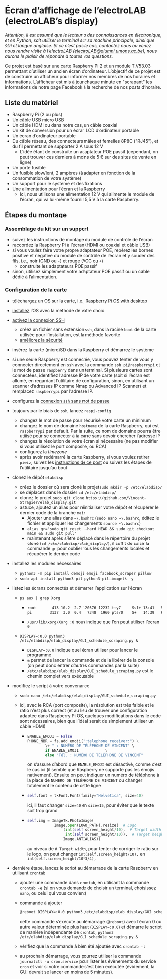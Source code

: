 # Écran d’affichage de l’electroLAB (electroLAB’s display)

*Attention, il est assumé que le lecteur a des connaissances en électronique, et en Python, sait utiliser le terminal sur sa machine principale, ainsi que `SSH` et langue anglaise. Si ce n’est pas le cas, contactez nous ou venez nous rendre visite à l’electroLAB ([electroLAB@alumni.umons.ac.be](mailto:electroLAB@alumni.umons.ac.be)), nous aurons le plaisir de répondre à toutes vos questions.*

Ce projet est basé sur une carte Raspberry Pi 2 et un module T.V53.03 permettant d’utiliser un ancien écran d’ordinateur. L’objectif de ce projet est de construire un afficheur pour informer nos membres de nos horaires et informations. L’afficheur est mis à jour chaque minute en "scrapant" les informations de notre page Facebook à la recherche de nos _posts_ d’horaire.

## Liste du matériel

- Raspberry Pi (2 ou plus)
- Un câble USB micro USB
- Un câble HDMI ou dans notre cas, un câble coaxial
- Un kit de conversion pour un écran LCD d’ordinateur portable
- Un écran d’ordinateur portable
- Du câble réseau, des connecteurs mâles et femelles 8P8C ("RJ45"), et du fil permettant de supporter 2 A sous 12 V
  - L’idée étant de construite un adaptateur POE passif (cependant, on peut trouver ces derniers à moins de 5 € sur des sites de vente en ligne)
- Un porte fusible
- Un fusible slow/lent, 2 ampères (à adapter en fonction de la consommation de votre système)
- Un support pour le système et des fixations
- Une alimentation pour l’écran et la Raspberry
  - Ici, nous utilisons une alimentation 12 V qui alimente le module de l’écran, qui va lui-même fournir 5,5 V à la carte Raspberry.

## Étapes du montage

### Assemblage du kit sur un support

- suivez les instructions de montage du module de contrôle de l’écran
- raccordez la Raspberry Pi à l’écran (HDMI ou coaxial et câble USB)
- si vous voulez faire votre propre adaptateur POE, repérez les bornes positive et négative du module de contrôle de l’écran et y souder des fils, i.e., noir (GND ou `-`) et rouge (VCC ou `+`)
  - construite les adaptateurs POE passif
- sinon, utilisez simplement votre adaptateur POE passif ou un câble dédié à l’alimentation.

### Configuration de la carte

- téléchargez un OS sur la carte, i.e., [Raspberry Pi OS with desktop](https://www.raspberrypi.org/software/operating-systems/)

- [installez](https://www.raspberrypi.org/documentation/installation/installing-images/) l’OS avec la méthode de votre choix

- [activez la connexion SSH](https://www.raspberrypi.org/documentation/remote-access/ssh/)
  
  - créez un fichier sans extension `ssh`, dans la racine `boot` de la carte utilisée pour l’installation, est la méthode favorite
  - [améliorez la sécurité](https://www.raspberrypi.org/documentation/configuration/security.md)
  
- insérez la carte (micro)SD dans la Raspberry et démarrez le système

- si une seule Raspberry est connectée, vous pouvez tenter de vous y connecter directement en `ssh` avec la commande `ssh pi@raspberrypi` et le mot de passe `raspberry` dans un terminal. Si plusieurs cartes sont connectées, identifiez l’adresse IP de votre carte (soit si l’écran est allumé, en regardant l’utilitaire de configuration, sinon, en utilisant un scanner d’adresses IP comme Nmap ou Advanced IP Scanner) et remplacez `raspberrypi` par l’adresse IP.

- configurez la [connexion `ssh` sans mot de passe](https://www.raspberrypi.org/documentation/remote-access/ssh/passwordless.md)

- toujours par le biais de `ssh`, lancez `raspi-config`
  - changez le mot de passe pour sécurisé votre carte un minimum
  - changez le nom de domaine `hostname` de la carte Raspberry, qui est `raspberrypi` par default. Par la suite, ce nom de domaine pourra être utilisé pour se connecter à la carte sans devoir chercher l’adresse IP
  - changez la résolution de votre écran si nécessaire (ne pas modifier si vous utilisez le port composite, ou RCA)
  - configurez la _timezone_
  - après avoir redémarré la carte Raspberry, si vous voulez retirer `piwiz`, suivez les [instructions de ce post](https://www.raspberrypi.org/forums/viewtopic.php?t=231557) ou suivez les étapes de l’utilitaire jusqu’au bout
  
- clonez le dépôt `elabdisp`

  - créez le dossier où sera cloné le projet`sudo mkdir -p /etc/elabdisp/`
  - se déplacez dans le dossier `cd /etc/elabdisp/`
  - clonez le projet `sudo git clone https://github.com/Vincent-Stragier/elab_display.git`
  - astuce, ajoutez un alias pour réinitialiser votre dépôt et récupérer le dernier code de la branche `main`
    - Ajouter une alias dans `~\.bashrc` (`sudo nano ~\.bashrc`, éditez le fichier et appliquer les changements `source ~\.bashrc`)
    - `alias gr="sudo git reset --hard HEAD && sudo git checkout main && sudo git pull"`
    - maintenant après s’être déplacé dans le répertoire du projet cloné (`cd /etc/elabdisp/elab_display/`), il suffit de saisir la commande `gr` pour oublier tous les changements locales et récupérer le dernier code

- installez les modules nécessaires

  - `python3 -m pip install demoji emoji facebook_scraper pillow`
  - `sudo apt install python3-pil python3-pil.imagetk -y`

- listez les écrans connectés et démarrer l’application sur l’écran

  - `ps aux | grep Xorg`

    - ```bash
      root       413 10.2  2.7 120576 12232 tty7     Ssl+ 13:41   5:58 /usr/lib/xorg/Xorg :0 -seat seat0 -auth /var/run/lightdm/root/:0 -nolisten tcp vt7 -novtswitch
      pi        3137  3.0  0.4   7348  1960 pts/0    S+   14:39   0:00 grep --color=auto Xorg
      ```

    - `/usr/lib/xorg/Xorg :0` nous indique que l’on peut utiliser l’écran `0`

  - `DISPLAY=:0.0 python3 /etc/elabdisp/elab_display/GUI_schedule_scraping.py &`

    - `DISPLAY=:0.0` indique quel écran utiliser pour lancer le programme
    - `&` permet de lancer la commande et de la libérer de la console (on peut donc entrer d’autres commandes par la suite)
    - `/etc/elabdisp/elab_display/GUI_schedule_scraping.py` est le chemin complet vers exécutable

- modifiez le script à votre convenance

  - `sudo nano /etc/elabdisp/elab_display/GUI_schedule_scraping.py`

  - ici, avec le RCA (port composite), la résolution est très faible et le ratio n’est plus correct (et au lieu de trouver une configuration adaptée dans Raspberry Pi OS, quelques modifications dans le code sont nécessaires, bien que l’idéal serait de simplement utiliser un câble HDMI)

    - ```python
      ENABLE_EMOJI = False
      PHONE_NBR = fs.add_emoji(":telephone_receiver:") \
              \+ " : NUMÉRO DE TÉLÉPHONE DE VINCENT" \
              if ENABLE_EMOJI            \
              else "Tél. : NUMÉRO DE TÉLÉPHONE DE VINCENT"
      ```

      on s’assure d’abord que `ENABLE_EMOJI` est désactivé, comme c’est le cas ici (il semble que Raspberry ne supporte pas les émojis nativement). Ensuite on peut indiquer un numéro de téléphone à la place de `NUMÉRO DE TÉLÉPHONE DE VINCENT` ou changer totalement le contenu de cette ligne

    - ```python
      self.font = tkFont.Font(family="Helvetica", size=40)
      ```

      ici, il faut changer `size=40` en `size=15`, pour éviter que le texte soit trop grand

    - ```python
      self.img = ImageTk.PhotoImage(
                  Image.open(LOGO_PATH).resize(  # Logo
                      (int(self.screen_height/10),  # Target width
                       int(self.screen_height/10)),  # Target height
                      Image.ANTIALIAS))
      ```

      au niveau de `# Target width`, pour tenter de corriger le ratio sur le logo, on peut changer `int(self.screen_height/10),` en `int(self.screen_height/10*3/4),`

- dernière étape, lancez le script au démarrage de la carte Raspberry en utilisant `crontab`

  - ajouter une commande dans `crontab`, en utilisant la commande `crontab -e` (si on vous demande de choisir un terminal, choisissez `nano`, ou celui qui vous convient)

  - commande à ajouter

    ```bash
    @reboot DISPLAY=:0.0 python3 /etc/elabdisp/elab_display/GUI_schedule_scraping.py &
    ```

    cette commande s’exécute au démarrage (`@reboot`) avec l’écran 0 ou autre valeur déterminée plus haut (`DISPLAY=:0.0`) et démarre le script de manière indépendante de `crontab`, `python3 /etc/elabdisp/elab_display/GUI_schedule_scraping.py &`

  - vérifiez que la commande à bien été ajoutée avec `crontab -l`

  - au prochain démarrage, vous pourrez utiliser la commande `journalctl -u cron.service` pour lister les évènements du service `cron` et voir si votre commande s’est bien exécutée (évidement, la GUI devrait se lancer en moins de 5 minutes).
